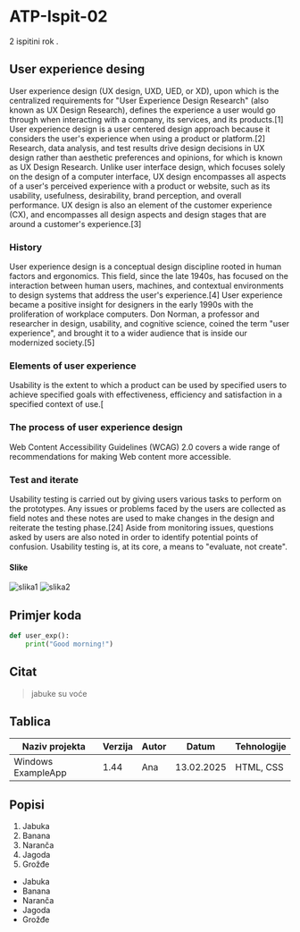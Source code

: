 # ATP-Ispit-02
2 ispitini rok .

## User experience desing
User experience design (UX design, UXD, UED, or XD), upon which is the centralized requirements for "User Experience Design Research" (also known as UX Design Research), defines the experience a user would go through when interacting with a company, its services, and its products.[1] User experience design is a user centered design approach because it considers the user's experience when using a product or platform.[2] Research, data analysis, and test results drive design decisions in UX design rather than aesthetic preferences and opinions, for which is known as UX Design Research. Unlike user interface design, which focuses solely on the design of a computer interface, UX design encompasses all aspects of a user's perceived experience with a product or website, such as its usability, usefulness, desirability, brand perception, and overall performance. UX design is also an element of the customer experience (CX), and encompasses all design aspects and design stages that are around a customer's experience.[3]
### History
User experience design is a conceptual design discipline rooted in human factors and ergonomics. This field, since the late 1940s, has focused on the interaction between human users, machines, and contextual environments to design systems that address the user's experience.[4] User experience became a positive insight for designers in the early 1990s with the proliferation of workplace computers. Don Norman, a professor and researcher in design, usability, and cognitive science, coined the term "user experience", and brought it to a wider audience that is inside our modernized society.[5]

### Elements of user experience
Usability is the extent to which a product can be used by specified users to achieve specified goals with effectiveness, efficiency and satisfaction in a specified context of use.[
### The process of user experience design
Web Content Accessibility Guidelines (WCAG) 2.0 covers a wide range of recommendations for making Web content more accessible. 

### Test and iterate
Usability testing is carried out by giving users various tasks to perform on the prototypes. Any issues or problems faced by the users are collected as field notes and these notes are used to make changes in the design and reiterate the testing phase.[24] Aside from monitoring issues, questions asked by users are also noted in order to identify potential points of confusion. Usability testing is, at its core, a means to "evaluate, not create".

#### Slike

![slika1](https://images.pexels.com/photos/30524548/pexels-photo-30524548/free-photo-of-vintage-carousel-at-night-with-illuminated-horses.jpeg?auto=compress&cs=tinysrgb&w=1260&h=750&dpr=1) 
![slika2](https://images.pexels.com/photos/30252650/pexels-photo-30252650/free-photo-of-historic-viennese-architecture-in-vienna.jpeg?auto=compress&cs=tinysrgb&w=1260&h=750&dpr=1)

## Primjer koda

```python
def user_exp():
    print("Good morning!")
```

## Citat
> jabuke su voće

## Tablica
| Naziv projekta | Verzija | Autor       | Datum      | Tehnologije            |
|-----------------|---------|-------------|------------|------------------------|
| Windows ExampleApp     | 1.44     | Ana  | 13.02.2025 | HTML, CSS  |

## Popisi
1. Jabuka
2. Banana
3. Naranča
4. Jagoda
5. Grožđe

- Jabuka
- Banana
- Naranča
- Jagoda
- Grožđe
